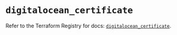 # `digitalocean_certificate`

Refer to the Terraform Registry for docs: [`digitalocean_certificate`](https://registry.terraform.io/providers/digitalocean/digitalocean/2.37.0/docs/resources/certificate).
